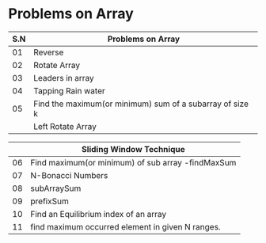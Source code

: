 # Problems on Array

|S.N|Problems on Array|
|---|-----------------|
|01|Reverse|
|02|Rotate Array|
|03|Leaders in array|
|04|Tapping Rain water|
|05|Find the maximum(or minimum) sum of a subarray of size k |
||Left Rotate Array|

| |Sliding Window Technique|
|---|--------------------|
|06 | Find maximum(or minimum) of sub array -findMaxSum|
|07 |N-Bonacci Numbers|
|08 | subArraySum|
|09|prefixSum|
|10 |Find an Equilibrium index of an array|
|11 |find maximum occurred element in given N ranges. |
